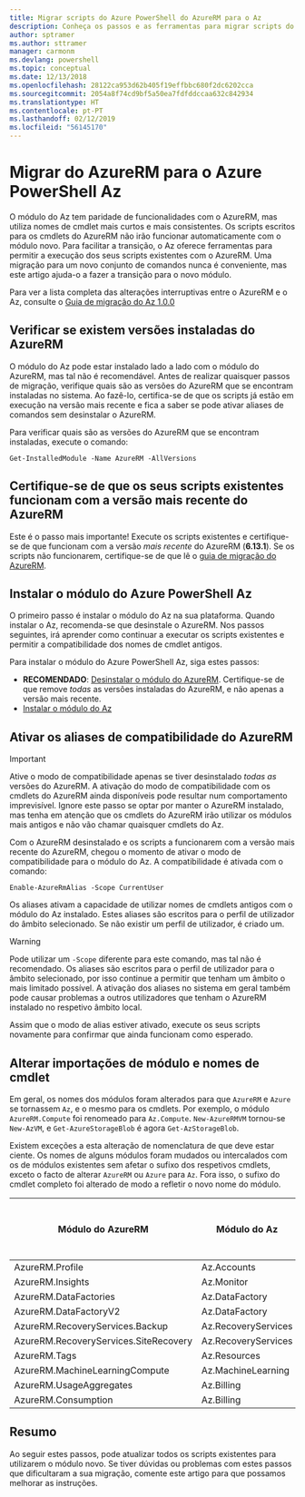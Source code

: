 ```yaml
---
title: Migrar scripts do Azure PowerShell do AzureRM para o Az
description: Conheça os passos e as ferramentas para migrar scripts do módulo do AzureRM para o novo módulo do Az.
author: sptramer
ms.author: sttramer
manager: carmonm
ms.devlang: powershell
ms.topic: conceptual
ms.date: 12/13/2018
ms.openlocfilehash: 28122ca953d62b405f19effbbc680f2dc6202cca
ms.sourcegitcommit: 2054a8f74cd9bf5a50ea7fdfddccaa632c842934
ms.translationtype: HT
ms.contentlocale: pt-PT
ms.lasthandoff: 02/12/2019
ms.locfileid: "56145170"
---
```

# <a name="migrate-from-azurerm-to-azure-powershell-az"></a>Migrar do AzureRM para o Azure PowerShell Az

O módulo do Az tem paridade de funcionalidades com o AzureRM, mas utiliza nomes de cmdlet mais curtos e mais consistentes.
Os scripts escritos para os cmdlets do AzureRM não irão funcionar automaticamente com o módulo novo. Para facilitar a transição, o Az oferece ferramentas para permitir a execução dos seus scripts existentes com o AzureRM. Uma migração para um novo conjunto de comandos nunca é conveniente, mas este artigo ajuda-o a fazer a transição para o novo módulo.

Para ver a lista completa das alterações interruptivas entre o AzureRM e o Az, consulte o [Guia de migração do Az 1.0.0](migrate-az-1.0.0.md)

## <a name="check-for-installed-versions-of-azurerm"></a>Verificar se existem versões instaladas do AzureRM

O módulo do Az pode estar instalado lado a lado com o módulo do AzureRM, mas tal não é recomendável. Antes de realizar quaisquer passos de migração, verifique quais são as versões do AzureRM que se encontram instaladas no sistema. Ao fazê-lo, certifica-se de que os scripts já estão em execução na versão mais recente e fica a saber se pode ativar aliases de comandos sem desinstalar o AzureRM.

Para verificar quais são as versões do AzureRM que se encontram instaladas, execute o comando:

```powershell-interactive
Get-InstalledModule -Name AzureRM -AllVersions
```

## <a name="ensure-your-existing-scripts-work-with-the-latest-azurerm-release"></a>Certifique-se de que os seus scripts existentes funcionam com a versão mais recente do AzureRM

Este é o passo mais importante! Execute os scripts existentes e certifique-se de que funcionam com a versão _mais recente_ do AzureRM (__6.13.1__). Se os scripts não funcionarem, certifique-se de que lê o [guia de migração do AzureRM](/powershell/azure/azurerm/migration-guide.6.0.0).

## <a name="install-the-azure-powershell-az-module"></a>Instalar o módulo do Azure PowerShell Az

O primeiro passo é instalar o módulo do Az na sua plataforma. Quando instalar o Az, recomenda-se que desinstale o AzureRM. Nos passos seguintes, irá aprender como continuar a executar os scripts existentes e permitir a compatibilidade dos nomes de cmdlet antigos.

Para instalar o módulo do Azure PowerShell Az, siga estes passos:

* __RECOMENDADO__: [Desinstalar o módulo do AzureRM](/powershell/azure/uninstall-az-ps#uninstall-the-azurerm-module).
  Certifique-se de que remove _todas_ as versões instaladas do AzureRM, e não apenas a versão mais recente.
* [Instalar o módulo do Az](install-az-ps.md)

## <a name="a-namealiasesenable-azurerm-compatibility-aliases"></a><a name="aliases"/>Ativar os aliases de compatibilidade do AzureRM 

> [!IMPORTANT]
>
> Ative o modo de compatibilidade apenas se tiver desinstalado _todas as_ versões do AzureRM. A ativação do modo de compatibilidade com os cmdlets do AzureRM ainda disponíveis pode resultar num comportamento imprevisível. Ignore este passo se optar por manter o AzureRM instalado, mas tenha em atenção que os cmdlets do AzureRM irão utilizar os módulos mais antigos e não vão chamar quaisquer cmdlets do Az.

Com o AzureRM desinstalado e os scripts a funcionarem com a versão mais recente do AzureRM, chegou o momento de ativar o modo de compatibilidade para o módulo do Az. A compatibilidade é ativada com o comando:

```powershell-interactive
Enable-AzureRmAlias -Scope CurrentUser
```

Os aliases ativam a capacidade de utilizar nomes de cmdlets antigos com o módulo do Az instalado. Estes aliases são escritos para o perfil de utilizador do âmbito selecionado. Se não existir um perfil de utilizador, é criado um.

> [!WARNING]
>
> Pode utilizar um `-Scope` diferente para este comando, mas tal não é recomendado. Os aliases são escritos para o perfil de utilizador para o âmbito selecionado, por isso continue a permitir que tenham um âmbito o mais limitado possível. A ativação dos aliases no sistema em geral também pode causar problemas a outros utilizadores que tenham o AzureRM instalado no respetivo âmbito local.

Assim que o modo de alias estiver ativado, execute os seus scripts novamente para confirmar que ainda funcionam como esperado. 

## <a name="change-module-imports-and-cmdlet-names"></a>Alterar importações de módulo e nomes de cmdlet

Em geral, os nomes dos módulos foram alterados para que `AzureRM` e `Azure` se tornassem `Az`, e o mesmo para os cmdlets.
Por exemplo, o módulo `AzureRM.Compute` foi renomeado para `Az.Compute`. `New-AzureRMVM` tornou-se `New-AzVM`, e `Get-AzureStorageBlob` é agora `Get-AzStorageBlob`.

Existem exceções a esta alteração de nomenclatura de que deve estar ciente. Os nomes de alguns módulos foram mudados ou intercalados com os de módulos existentes sem afetar o sufixo dos respetivos cmdlets, exceto o facto de alterar `AzureRM` ou `Azure` para `Az`. Fora isso, o sufixo do cmdlet completo foi alterado de modo a refletir o novo nome do módulo.

| Módulo do AzureRM | Módulo do Az | O sufixo do cmdlet foi alterado? |
|----------------|-----------|------------------------|
| AzureRM.Profile | Az.Accounts | Sim |
| AzureRM.Insights | Az.Monitor | Sim |
| AzureRM.DataFactories | Az.DataFactory | Sim |
| AzureRM.DataFactoryV2 | Az.DataFactory | Sim |
| AzureRM.RecoveryServices.Backup | Az.RecoveryServices | Não |
| AzureRM.RecoveryServices.SiteRecovery | Az.RecoveryServices | Não |
| AzureRM.Tags | Az.Resources | Não |
| AzureRM.MachineLearningCompute | Az.MachineLearning | Não |
| AzureRM.UsageAggregates | Az.Billing | Não |
| AzureRM.Consumption | Az.Billing | Não |

## <a name="summary"></a>Resumo

Ao seguir estes passos, pode atualizar todos os scripts existentes para utilizarem o módulo novo. Se tiver dúvidas ou problemas com estes passos que dificultaram a sua migração, comente este artigo para que possamos melhorar as instruções.
